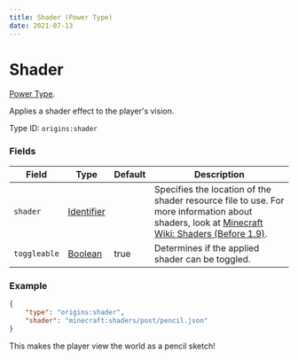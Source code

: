 ```yaml
---
title: Shader (Power Type)
date: 2021-07-13
---
```

# Shader

[Power Type](../power_types.md).

Applies a shader effect to the player's vision.

Type ID: `origins:shader`

### Fields

Field  | Type | Default | Description
-------|------|---------|-------------
`shader` | [Identifier](../data_types/identifier.md) | | Specifies the location of the shader resource file to use. For more information about shaders, look at [Minecraft Wiki: Shaders (Before 1.9)](https://minecraft.fandom.com/wiki/Shaders/Before_1.9).
`toggleable` | [Boolean](../data_types/boolean.md) | true | Determines if the applied shader can be toggled.

### Example
```json
{
  	"type": "origins:shader",
  	"shader": "minecraft:shaders/post/pencil.json"
}
```
This makes the player view the world as a pencil sketch!
